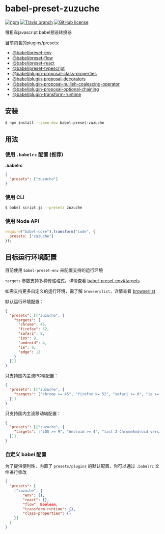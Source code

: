 # babel-preset-zuzuche

[![npm](https://img.shields.io/npm/v/babel-preset-zuzuche.svg)](https://www.npmjs.com/package/babel-preset-zuzuche)
[![Travis branch](https://img.shields.io/travis/zuzucheFE/babel-preset-zuzuche/master.svg)](https://travis-ci.com/zuzucheFE/babel-preset-zuzuche)
[![GitHub license](https://img.shields.io/badge/license-MIT-blue.svg)](https://raw.githubusercontent.com/kidney/babel-preset-zuzuche/master/LICENSE)

租租车javascript babel预设转换器

目前包含的plugins/presets:

 - [@babel/preset-env](https://www.npmjs.com/package/@babel/preset-env)
 - [@babel/preset-flow](https://www.npmjs.com/package/@babel/preset-flow)
 - [@babel/preset-react](https://www.npmjs.com/package/@babel/preset-react)
 - [@babel/preset-typescript](https://www.npmjs.com/package/@babel/preset-typescript)
 - [@babel/plugin-proposal-class-properties](https://www.npmjs.com/package/@babel/plugin-proposal-class-properties)
 - [@babel/plugin-proposal-decorators](https://www.npmjs.com/package/@babel/plugin-proposal-decorators)
 - [@babel/plugin-proposal-nullish-coalescing-operator](https://www.npmjs.com/package/@babel/plugin-proposal-nullish-coalescing-operator)
 - [@babel/plugin-proposal-optional-chaining](https://www.npmjs.com/package/@babel/plugin-proposal-optional-chaining)
 - [@babel/plugin-transform-runtime](https://www.npmjs.com/package/@babel/plugin-transform-runtime)




## 安装

```sh
$ npm install --save-dev babel-preset-zuzuche
```

## 用法

### 使用 `.babelrc` 配置 (推荐)

**.babelrc**

```json
{
  "presets": ["zuzuche"]
}
```

### 使用 CLI

```sh
$ babel script.js --presets zuzuche
```

### 使用 Node API

```javascript
require("babel-core").transform("code", {
  presets: ["zuzuche"]
});
```


## 目标运行环境配置

目前使用 `babel-preset-env` 来配置支持的运行环境

`targets` 参数支持多种传递格式，详情查看 [babel-preset-env#targets](https://github.com/babel/babel/tree/master/packages/babel-preset-env)

如需支持更多自定义的运行环境，需了解 `browserslist`，详情查看 [browserlist](https://github.com/ai/browserslist).

默认运行环境配置：

```json
{
  "presets": [["zuzuche", {
    "targets": {
      "chrome": 45,
      "firefox": 52,
      "safari": 8,
      "ios": 9,
      "android": 4,
      "ie": 9,
      "edge": 12
    }
  }]]
}
```

只支持国内主流PC端配置：
```json
{
  "presets": [["zuzuche", {
    "targets": ["chrome >= 45", "firefox >= 52", "safari >= 8", "ie >= 9", "edge >= 12"]
  }]]
}
```



只支持国内主流移动端配置：
```json
{
  "presets": [["zuzuche", {
    "targets": ["iOS >= 9", "Android >= 4", "last 2 ChromeAndroid versions"]
  }]]
}
```


### 自定义 babel 配置

为了提供便利性，内置了 `presets/plugins` 的默认配置，你可以通过 `.babelrc` 文件进行修改

```json
{
  "presets": [
    ["zuzuche", {
        "env": {},
        "react": {},
        "flow": Boolean,
        "transform-runtime": {},
        "class-properties": {}
    }]
  ]
}
```
